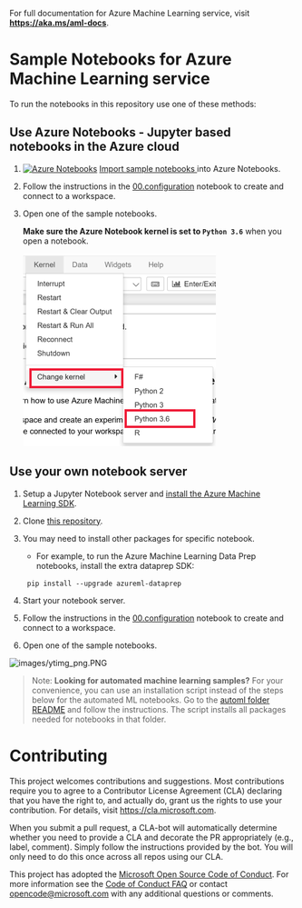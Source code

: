For full documentation for Azure Machine Learning service, visit **https://aka.ms/aml-docs**.
# Sample Notebooks for Azure Machine Learning service

To run the notebooks in this repository use one of these methods:

## Use Azure Notebooks - Jupyter based notebooks in the Azure cloud

1. [![Azure Notebooks](https://notebooks.azure.com/launch.png)](https://aka.ms/aml-clone-azure-notebooks)
[Import sample notebooks ](https://aka.ms/aml-clone-azure-notebooks) into Azure Notebooks.
1. Follow the instructions in the [00.configuration](00.configuration.ipynb) notebook to create and connect to a workspace.
1. Open one of the sample notebooks.
    
    **Make sure the Azure Notebook kernel is set to `Python 3.6`** when you open a notebook.  
    
    ![set kernel to Python 3.6](images/python36.png)


## **Use your own notebook server**

1. Setup a Jupyter Notebook server and [install the Azure Machine Learning SDK](https://docs.microsoft.com/en-us/azure/machine-learning/service/quickstart-create-workspace-with-python).
1. Clone [this repository](https://aka.ms/aml-notebooks).
1. You may need to install other packages for specific notebook. 
    - For example, to run the Azure Machine Learning Data Prep notebooks, install the extra dataprep SDK:
    ```
     pip install --upgrade azureml-dataprep
    ```

1. Start your notebook server.
1. Follow the instructions in the [00.configuration](00.configuration.ipynb) notebook to create and connect to a workspace.
1. Open one of the sample notebooks.

![images/ytimg_png.PNG](https://www.microsoft.com/en-us/videoplayer/embed/RE2G9N6)

> Note: **Looking for automated machine learning samples?**
> For your convenience, you can use an installation script instead of the steps below for the automated ML notebooks. Go to the [automl folder README](automl/README.md) and follow the instructions.  The script installs all  packages needed for notebooks in that folder.

# Contributing

This project welcomes contributions and suggestions.  Most contributions require you to agree to a
Contributor License Agreement (CLA) declaring that you have the right to, and actually do, grant us
the rights to use your contribution. For details, visit https://cla.microsoft.com.

When you submit a pull request, a CLA-bot will automatically determine whether you need to provide
a CLA and decorate the PR appropriately (e.g., label, comment). Simply follow the instructions
provided by the bot. You will only need to do this once across all repos using our CLA.

This project has adopted the [Microsoft Open Source Code of Conduct](https://opensource.microsoft.com/codeofconduct/).
For more information see the [Code of Conduct FAQ](https://opensource.microsoft.com/codeofconduct/faq/) or
contact [opencode@microsoft.com](mailto:opencode@microsoft.com) with any additional questions or comments.
